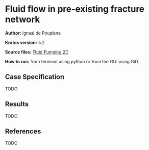 # Fluid flow in pre-existing fracture network

**Author:** Ignasi de Pouplana

**Kratos version:** 5.2

**Source files:** [Fluid Pumping 2D](https://github.com/KratosMultiphysics/Examples/tree/master/poromechanics/use_cases/fluid_pumping_2D/source)

**How to run:** from terminal using python or from the GUI using GiD.

## Case Specification

TODO
<!-- This example consists on a 1 x 30m column of saturated soil subjected to a surface loading that lies on a rigid rock bed. The objective of the test is to capture the pressure distribution along the soil column which, near the undrained-incompressible limit, should equal the applied load. The main challenge is that, under such conditions, the direct formulation for the displacement-pore pressure element exhibits locking of the pressure field due to the violation of Babuska-Brezzi conditions. The reference solution is taken from [1]. -->

<!-- The problem geometry and boundary conditions are shown below. -->
<!-- <img src="data/soil-column_geometry.png" width="200"> -->

<!-- The material properties of the soil column are the following:
* Young's modulus (E): 2.5E+7 _N/m<sup>2</sup>_
* Poisson's ratio (&nu;): 0.2
* Solid density (&rho;<sub>s</sub>): 2000 _Kg/m<sup>3</sup>_
* Fluid density (&rho;<sub>f</sub>): 1000 _Kg/m<sup>3</sup>_
* Porosity (&phi;): 0.3
* Dynamic viscosity (&mu;): 0.001 _s·N/m<sup>2</sup>_
* Solid bulk modulus (K<sub>s</sub>): 1.5E+17 _N/m<sup>2</sup>_
* Fluid bulk modulus (K<sub>f</sub>): 3.0E+14 _N/m<sup>2</sup>_
* Intrinsic permeability (k): 1.0E-14 _m<sup>2</sup>_ -->

<!-- This problem is solved in a 2D configuration under plane strain conditions. The geometry is discretized with a structured mesh of 20 quadrilateral elements. Three different types of elements have been used here: 4-noded quadrilateral elements with bilinear shape functions for both the pressure and the displacements (Q4P4-Direct), 9-noded quadrilateral elements with biquadratic shape functions for the displacements and bilinear shape functions for the pressure (Q9P4), and also FIC-stabilized 4-noded quadrilateral elements of equal order interpolation for the displacements and pore pressure (Q4P4-FIC). The formulation of the latter element is thoroughly described in [2].

The considered load is represented in the next figure: -->

<!-- <img src="data/load.png" width="400"> -->

<!-- The time step is 0.02 seconds. -->

## Results

TODO
<!-- The next graph shows the normalized pore pressure along the normalized height of the soil column for each type of element at a time t = 2 s.

<img src="data/height-pressure.png" width="400"> -->

## References

TODO
<!-- [1] O.C. Zienkiewicz, C.T. Chang and P. Bettess. Drained, undrained, consolidating dynamic behaviour assumptions in soils. Géotechnique, vol. 30, pp. 385-395, 1980. DOI: 10.1680/geot.1980.30.4.385. [https://doi.org/10.1680/geot.1980.30.4.385](https://doi.org/10.1680/geot.1980.30.4.385)

[2] I. de Pouplana and E. Oñate. A FIC-based stabilized mixed finite element method with equal order interpolation for solid-pore fluid interaction problems. International Journal for Numerical and Analytical Methods in Geomechanics, vol. 41, pp. 110-134, 2016. DOI: 10.1002/nag.2550. [http://onlinelibrary.wiley.com/doi/10.1002/nag.2550/full](http://onlinelibrary.wiley.com/doi/10.1002/nag.2550/full) -->